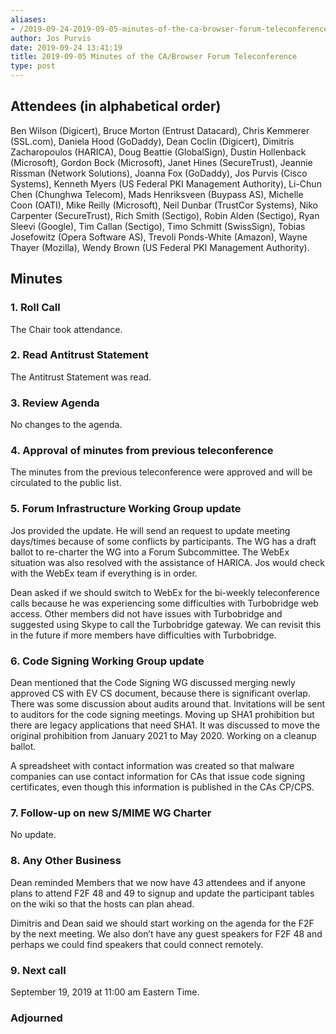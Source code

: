 ```yaml
---
aliases:
- /2019-09-24-2019-09-05-minutes-of-the-ca-browser-forum-teleconference/
author: Jos Purvis
date: 2019-09-24 13:41:19
title: 2019-09-05 Minutes of the CA/Browser Forum Teleconference
type: post
---
```


## Attendees (in alphabetical order) 

Ben Wilson (Digicert), Bruce Morton (Entrust Datacard), Chris Kemmerer (SSL.com), Daniela Hood (GoDaddy), Dean Coclin (Digicert), Dimitris Zacharopoulos (HARICA), Doug Beattie (GlobalSign), Dustin Hollenback (Microsoft), Gordon Bock (Microsoft), Janet Hines (SecureTrust), Jeannie Rissman (Network Solutions), Joanna Fox (GoDaddy), Jos Purvis (Cisco Systems), Kenneth Myers (US Federal PKI Management Authority), Li-Chun Chen (Chunghwa Telecom), Mads Henriksveen (Buypass AS), Michelle Coon (OATI), Mike Reilly (Microsoft), Neil Dunbar (TrustCor Systems), Niko Carpenter (SecureTrust), Rich Smith (Sectigo), Robin Alden (Sectigo), Ryan Sleevi (Google), Tim Callan (Sectigo), Timo Schmitt (SwissSign), Tobias Josefowitz (Opera Software AS), Trevoli Ponds-White (Amazon), Wayne Thayer (Mozilla), Wendy Brown (US Federal PKI Management Authority).

## Minutes



### 1. Roll Call



The Chair took attendance.

### 2. Read Antitrust Statement



The Antitrust Statement was read.

### 3. Review Agenda



No changes to the agenda.

### 4. Approval of minutes from previous teleconference 

The minutes from the previous teleconference were approved and will be circulated to the public list.

### 5. Forum Infrastructure Working Group update 

Jos provided the update. He will send an request to update meeting days/times because of some conflicts by participants. The WG has a draft ballot to re-charter the WG into a Forum Subcommittee. The WebEx situation was also resolved with the assistance of HARICA. Jos would check with the WebEx team if everything is in order.

Dean asked if we should switch to WebEx for the bi-weekly teleconference calls because he was experiencing some difficulties with Turbobridge web access. Other members did not have issues with Turbobridge and suggested using Skype to call the Turbobridge gateway. We can revisit this in the future if more members have difficulties with Turbobridge.

### 6. Code Signing Working Group update 

Dean mentioned that the Code Signing WG discussed merging newly approved CS with EV CS document, because there is significant overlap. There was some discussion about audits around that. Invitations will be sent to auditors for the code signing meetings. Moving up SHA1 prohibition but there are legacy applications that need SHA1. It was discussed to move the original prohibition from January 2021 to May 2020. Working on a cleanup ballot.

A spreadsheet with contact information was created so that malware companies can use contact information for CAs that issue code signing certificates, even though this information is published in the CAs CP/CPS.

### 7. Follow-up on new S/MIME WG Charter 

No update.

### 8. Any Other Business 

Dean reminded Members that we now have 43 attendees and if anyone plans to attend F2F 48 and 49 to signup and update the participant tables on the wiki so that the hosts can plan ahead.

Dimitris and Dean said we should start working on the agenda for the F2F by the next meeting. We also don’t have any guest speakers for F2F 48 and perhaps we could find speakers that could connect remotely.

### 9. Next call



September 19, 2019 at 11:00 am Eastern Time.

### Adjourned